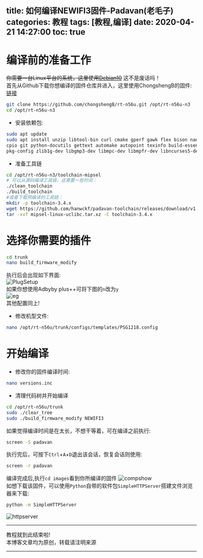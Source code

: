 title: 如何编译NEWIFI3固件-Padavan(老毛子)
categories: 教程
tags: [教程,编译]
date: 2020-04-21 14:27:00
toc: true
---
编译前的准备工作
===
~~你需要一台Linux平台的系统，这里使用[Debian10](https://mirrors.tuna.tsinghua.edu.cn/debian/)~~ 这不是废话吗！  
首先从Github下载你想编译的固件仓库并进入，这里使用ChongshengB的固件:[链接](https://github.com/chongshengB/rt-n56u)
```bash
git clone https://github.com/chongshengB/rt-n56u.git /opt/rt-n56u-n3
cd /opt/rt-n56u-n3
```

* 安装依赖包:
```bash
sudo apt update
sudo apt install unzip libtool-bin curl cmake gperf gawk flex bison nano xxd sudo nano screen \
cpio git python-docutils gettext automake autopoint texinfo build-essential help2man \
pkg-config zlib1g-dev libgmp3-dev libmpc-dev libmpfr-dev libncurses5-dev libltdl-dev gcc-multilib
```

* 准备工具链
```bash
cd /opt/rt-n56u-n3/toolchain-mipsel
# 可以从源码编译工具链，这需要一些时间：
./clean_toolchain
./build_toolchain
#或者下载预编译的工具链：
mkdir -p toolchain-3.4.x
wget https://github.com/hanwckf/padavan-toolchain/releases/download/v1.1/mipsel-linux-uclibc.tar.xz
tar -xvf mipsel-linux-uclibc.tar.xz -C toolchain-3.4.x
```

选择你需要的插件
===
```bash
cd trunk
nano build_firmware_modify
```

执行后会出现如下界面:  
![PlugSetup](https://pan.johnsonran.cn/AliDrive/Blog-IMG/CompliePadavan/PlugSetup.png)  
如果你想使用Adbyby plus++可将下图的`n`改为`y`  
![eg](https://pan.johnsonran.cn/AliDrive/Blog-IMG/CompliePadavan/eg.png)  
其他配置同上!  

* 修改机型文件:  
```bash
nano /opt/rt-n56u/trunk/configs/templates/PSG1218.config
```

开始编译
===
* 修改你的固件编译时间:
```bash
nano versions.inc
```

* 清理代码树并开始编译
```bash
cd /opt/rt-n56u/trunk
sudo ./clear_tree
sudo ./build_firmware_modify NEWIFI3
```

如果觉得编译时间是在太长，不想干等着，可在编译之前执行:
```bash
screen -S padavan
```

执行完后，可按下`Ctrl`+`A`+`D`退出该会话，恢复会话则使用:
```bash
screen -r padavan
```

编译完成后,执行`cd images`看到你所编译的固件
![compshow](https://pan.johnsonran.cn/AliDrive/Blog-IMG/CompliePadavan/compshow.png)  
如想下载该固件，可以使用`Python`自带的软件包`SimpleHTTPServer`搭建文件浏览器来下载:
```bash
python -m SimpleHTTPServer
```

![httpserver](https://pan.johnsonran.cn/AliDrive/Blog-IMG/CompliePadavan/httpserver.png)

---
教程就到此结束啦!  
本博客文章均为原创，转载请注明来源

---